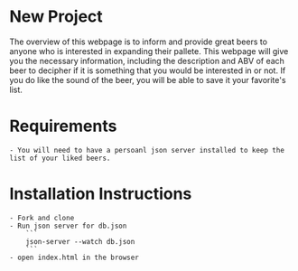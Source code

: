 # New Project
  The overview of this webpage is to inform and provide great beers to anyone who is interested in expanding their pallete. This webpage will give you the necessary information, including the description and ABV of each beer to decipher if it is something that you would be interested in or not. If you do like the sound of the beer, you will be able to save it your favorite's list.

# Requirements
    - You will need to have a persoanl json server installed to keep the list of your liked beers.

# Installation Instructions
    - Fork and clone
    - Run json server for db.json
        ```
        json-server --watch db.json
        ```
    - open index.html in the browser

